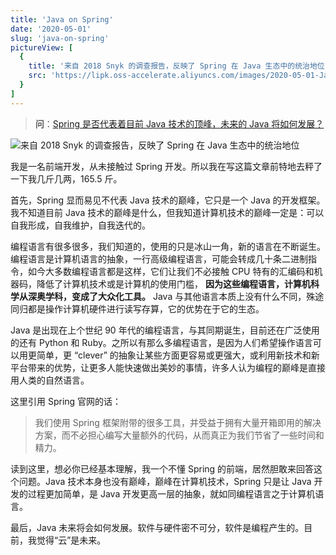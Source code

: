```yaml
---
title: 'Java on Spring'
date: '2020-05-01'
slug: 'java-on-spring'
pictureView: [
  {
    title: '来自 2018 Snyk 的调查报告，反映了 Spring 在 Java 生态中的统治地位',
    src: 'https://lipk.oss-accelerate.aliyuncs.com/images/2020-05-01-Java-on-spring.jpg',
  }
]
---
```


> **问**：[Spring 是否代表着目前 Java 技术的顶峰，未来的 Java 将如何发展？](https://www.zhihu.com/question/387902282/answer/1193954645)

![来自 2018 Snyk 的调查报告，反映了 Spring 在 Java 生态中的统治地位](https://lipk.oss-accelerate.aliyuncs.com/images/2020-05-01-Java-on-spring.jpg)

我是一名前端开发，从未接触过 Spring 开发。所以我在写这篇文章前特地去秤了一下我几斤几两，165.5 斤。

首先，Spring 显而易见不代表 Java 技术的巅峰，它只是一个 Java 的开发框架。
我不知道目前 Java 技术的巅峰是什么，但我知道计算机技术的巅峰一定是：可以自我形成，自我维护，自我迭代的。

编程语言有很多很多，我们知道的，使用的只是冰山一角，新的语言在不断诞生。编程语言是计算机语言的抽象，一行高级编程语言，可能会转成几十条二进制指令，如今大多数编程语言都是这样，它们让我们不必接触 CPU 特有的汇编码和机器码，降低了计算机技术或是计算机的使用门槛， **因为这些编程语言，计算机科学从深奥学科，变成了大众化工具。** Java 与其他语言本质上没有什么不同，殊途同归都是操作计算机硬件进行读写存算，它的优势在于它的生态。

Java 是出现在上个世纪 90 年代的编程语言，与其同期诞生，目前还在广泛使用的还有 Python 和 Ruby。之所以有那么多编程语言，是因为人们希望操作语言可以用更简单，更 “clever” 的抽象让某些方面更容易或更强大，或利用新技术和新平台带来的优势，让更多人能快速做出美妙的事情，许多人认为编程的巅峰是直接用人类的自然语言。

这里引用 Spring 官网的话：

> 我们使用 Spring 框架附带的很多工具，并受益于拥有大量开箱即用的解决方案，而不必担心编写大量额外的代码，从而真正为我们节省了一些时间和精力。

读到这里，想必你已经基本理解，我一个不懂 Spring 的前端，居然胆敢来回答这个问题。Java 技术本身也没有巅峰，巅峰在计算机技术，Spring 只是让 Java 开发的过程更加简单，是 Java 开发更高一层的抽象，就如同编程语言之于计算机语言。

最后，Java 未来将会如何发展。软件与硬件密不可分，软件是编程产生的。目前，我觉得“云”是未来。
